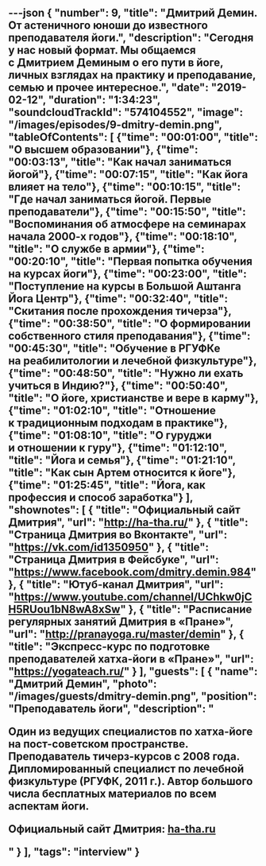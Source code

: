 ---json
{
	"number": 9,
	"title": "Дмитрий Демин. От&nbsp;астеничного юноши до&nbsp;известного преподавателя йоги.",
	"description": "Сегодня у&nbsp;нас новый формат. Мы&nbsp;общаемся с&nbsp;Дмитрием Деминым о&nbsp;его пути в&nbsp;йоге, личных взглядах на&nbsp;практику и&nbsp;преподавание, семью и&nbsp;прочее интересное.",
	"date": "2019-02-12",
	"duration": "1:34:23",
	"soundcloudTrackId": "574104552",
	"image": "/images/episodes/9-dmitry-demin.png",
	"tableOfContents": [
		{"time": "00:01:00", "title": "О&nbsp;высшем образовании"},
		{"time": "00:03:13", "title": "Как начал заниматься йогой"},
		{"time": "00:07:15", "title": "Как йога влияет на&nbsp;тело"},
		{"time": "00:10:15", "title": "Где начал заниматься йогой. Первые преподаватели"},
		{"time": "00:15:50", "title": "Воспоминания об&nbsp;атмосфере на&nbsp;семинарах начала 2000-х годов"},
		{"time": "00:18:10", "title": "О&nbsp;службе в&nbsp;армии"},
		{"time": "00:20:10", "title": "Первая попытка обучения на&nbsp;курсах йоги"},
		{"time": "00:23:00", "title": "Поступление на&nbsp;курсы в&nbsp;Большой Аштанга Йога Центр"},
		{"time": "00:32:40", "title": "Скитания после прохождения тичерза"},
		{"time": "00:38:50", "title": "О&nbsp;формировании собственного стиля преподавания"},
		{"time": "00:45:30", "title": "Обучение в&nbsp;РГУФКе на&nbsp;реабилитологии и&nbsp;лечебной физкультуре"},
		{"time": "00:48:50", "title": "Нужно&nbsp;ли ехать учиться в&nbsp;Индию?"},
		{"time": "00:50:40", "title": "О&nbsp;йоге, христианстве и&nbsp;вере в&nbsp;карму"},
		{"time": "01:02:10", "title": "Отношение к&nbsp;традиционным подходам в&nbsp;практике"},
		{"time": "01:08:10", "title": "О&nbsp;гуруджи и&nbsp;отношении к&nbsp;гуру"},
		{"time": "01:12:10", "title": "Йога и&nbsp;семья"},
		{"time": "01:21:10", "title": "Как сын Артем относится к&nbsp;йоге"},
		{"time": "01:25:45", "title": "Йога, как профессия и&nbsp;способ заработка"}
	],
	"shownotes": [
		{
			"title": "Официальный сайт Дмитрия",
			"url": "http://ha-tha.ru/"
		},
		{
			"title": "Страница Дмитрия во&nbsp;Вконтакте",
			"url": "https://vk.com/id1350950"
		},
		{
			"title": "Страница Дмитрия в&nbsp;Фейсбуке",
			"url": "https://www.facebook.com/dmitry.demin.984"
		},
		{
			"title": "Ютуб-канал Дмитрия",
			"url": "https://www.youtube.com/channel/UChkw0jCH5RUou1bN8wA8xSw"
		},
		{
			"title": "Расписание регулярных занятий Дмитрия в&nbsp;&laquo;Пране&raquo;",
			"url": "http://pranayoga.ru/master/demin"
		},
		{
			"title": "Экспресс-курс по&nbsp;подготовке преподавателей хатха-йоги в&nbsp;&laquo;Пране&raquo;",
			"url": "https://yogateach.ru/"
		}
	],
	"guests": [
		{
			"name": "Дмитрий Демин",
			"photo": "/images/guests/dmitry-demin.png",
			"position": "Преподаватель йоги",
			"description": "<p>Один из&nbsp;ведущих специалистов по&nbsp;хатха-йоге на&nbsp;пост-советском пространстве. Преподаватель тичерз-курсов с&nbsp;2008&nbsp;года. Дипломированный специалист по&nbsp;лечебной физкультуре (РГУФК, 2011&nbsp;г.). Автор большого числа бесплатных материалов по&nbsp;всем аспектам йоги.</p> <p>Официальный сайт Дмитрия: <a href='http://ha-tha.ru/'>ha-tha.ru</a></p>"
		}
	],
	"tags": "interview"
}
---
